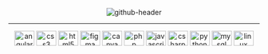 <p align="center">
  <img src="https://github.com/GabrielSoaresCeravolo/GabrielSoaresCeravolo/assets/132103393/7af0c35d-f235-4f45-a6bf-a9ce56df64c5" alt="github-header">
</p>

<hr>

<p align="center">
<img src="https://cdn.jsdelivr.net/gh/devicons/devicon/icons/angularjs/angularjs-original.svg" alt="angularjs" height="30" width="40" />
<img src="https://cdn.jsdelivr.net/gh/devicons/devicon/icons/css3/css3-original-wordmark.svg" alt="css3" height="30" width="40" /> 
<img src="https://cdn.jsdelivr.net/gh/devicons/devicon/icons/html5/html5-original-wordmark.svg" alt="html5" height="30" width="40" />
<img src="https://cdn.jsdelivr.net/gh/devicons/devicon/icons/figma/figma-original.svg" alt="figma" height="30" width="40" /> 
<img src="https://cdn.jsdelivr.net/gh/devicons/devicon/icons/canva/canva-original.svg" alt="canva" height="30" width="40" />
<img src="https://cdn.jsdelivr.net/gh/devicons/devicon/icons/php/php-original.svg" alt="php" height="30" width="40" />
<img src="https://cdn.jsdelivr.net/gh/devicons/devicon/icons/javascript/javascript-original.svg" alt="javascript" height="30" width="40" />
<img src="https://cdn.jsdelivr.net/gh/devicons/devicon/icons/csharp/csharp-original.svg" alt="csharp" height="30" width="40" />
<img src="https://cdn.jsdelivr.net/gh/devicons/devicon/icons/python/python-original.svg" alt="python" height="30" width="40" /> 
<img src="https://cdn.jsdelivr.net/gh/devicons/devicon/icons/mysql/mysql-original-wordmark.svg" alt="mysql" height="30" width="40" /> 
<img src="https://cdn.jsdelivr.net/gh/devicons/devicon/icons/linux/linux-original.svg" alt="linux" height="30" width="40" />
</p>


